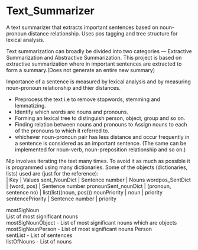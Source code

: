 # Text_Summarizer
A text summarizer that extracts important sentences based on noun-pronoun distance relationship. Uses pos tagging and tree structure for lexical analysis. 

Text summarization can broadly be divided into two categories — Extractive Summarization and Abstractive Summarization. 
This project is based on extractive summarization where in important sentences are extracted to form a summary.(Does not generate an entire new summary)

Importance of a sentence is measured by lexical analysis and by measuring noun-pronoun relationship and thier distances. 
* Preprocess the text i.e to remove stopwords, stemming and lemmatizing.
* Identify which words are nouns and pronouns.
* Forming an lexical tree to distinguish person, object, group and so on.
* Finding relation between nouns and pronouns to Assign nouns to each of the pronouns to which it referred to.
* whichever noun-pronoun pair has less distance and occur frequently in a sentence is considered as an important sentence.
  (The same can be implemented for noun-verb, noun-preposition relationship and so on.)

Nlp involves iterating the text many times. To avoid it as much as possible it is programmed using many dictionaries.
Some of the objects (dictionaries, lists) used are (just for the reference): <br/> 
                        | Key                 | Values
sent_NounDict           | Sentence number     | Nouns
wordpos_SentDict        | (word, pos)         | Sentence number
pronounSent_nounDict    | (pronoun, sentence no)     | list(list((noun, pos)))
nounPriority            | noun                | priority 
sentencePriority        | Sentence number     | priority 

mostSigNoun <br/> List of most significant nouns <br/> 
mostSigNounObject - List of most significant nouns which are objects <br/> 
mostSigNounPerson - List of most significant nouns Person <br/> 
sentList - List of sentences <br/> 
listOfNouns - List of nouns <br/> 

